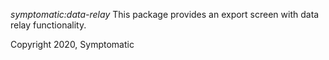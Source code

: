*symptomatic:data-relay*
This package provides an export screen with data relay functionality.

Copyright 2020, Symptomatic

















